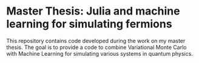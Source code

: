 # Master Thesis: Julia and machine learning for simulating fermions
This repository contains code developed during the work on my master thesis.
The goal is to provide a code to combine Variational Monte Carlo with
Machine Learning for simulating various systems in quantum physics. 
